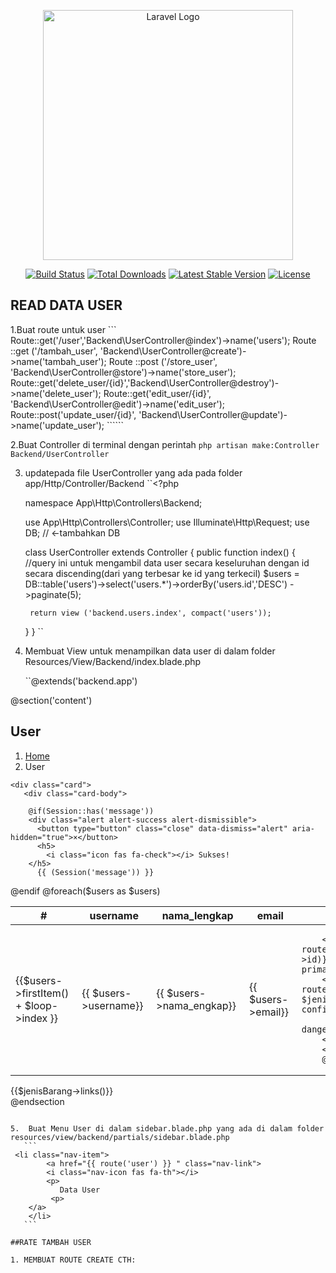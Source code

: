 <p align="center"><a href="https://laravel.com" target="_blank"><img src="https://raw.githubusercontent.com/laravel/art/master/logo-lockup/5%20SVG/2%20CMYK/1%20Full%20Color/laravel-logolockup-cmyk-red.svg" width="400" alt="Laravel Logo"></a></p>

<p align="center">
<a href="https://github.com/laravel/framework/actions"><img src="https://github.com/laravel/framework/workflows/tests/badge.svg" alt="Build Status"></a>
<a href="https://packagist.org/packages/laravel/framework"><img src="https://img.shields.io/packagist/dt/laravel/framework" alt="Total Downloads"></a>
<a href="https://packagist.org/packages/laravel/framework"><img src="https://img.shields.io/packagist/v/laravel/framework" alt="Latest Stable Version"></a>
<a href="https://packagist.org/packages/laravel/framework"><img src="https://img.shields.io/packagist/l/laravel/framework" alt="License"></a>
</p>

## READ DATA USER

1.Buat route untuk user
    ```
    Route::get('/user','Backend\UserController@index')->name('users');
    Route ::get ('/tambah_user', 'Backend\UserController@create')->name('tambah_user');
    Route ::post ('/store_user', 'Backend\UserController@store')->name('store_user');
    Route::get('delete_user/{id}','Backend\UserController@destroy')->name('delete_user');
    Route::get('edit_user/{id}', 'Backend\UserController@edit')->name('edit_user');
    Route::post('update_user/{id}', 'Backend\UserController@update')->name('update_user');
    ``````

2.Buat Controller di terminal dengan perintah
    ```
    php artisan make:Controller Backend/UserController
    ```

3. updatepada file UserController yang ada pada folder app/Http/Controller/Backend
   ``<?php

    namespace App\Http\Controllers\Backend;

    use App\Http\Controllers\Controller;
    use Illuminate\Http\Request;
    use DB;  // <-tambahkan DB

    class UserController extends Controller
    {
    public function index() {
        //query ini untuk mengambil data user secara keseluruhan dengan id secara discending(dari yang terbesar ke id yang terkecil)
        $users = DB::table('users')->select('users.*')->orderBy('users.id','DESC')
        ->paginate(5);



        return view ('backend.users.index', compact('users'));
    }
    }
        ``

4. Membuat View untuk menampilkan data user di dalam folder Resources/View/Backend/index.blade.php

    ``@extends('backend.app')

@section('content')

<div class="content-wrapper">
 <section class="content-header">
 <div class="container-fluid">
  <div class="row mb-2">
  <div class="col-sm-6">
  <h1>User</h1>
  </div>
  <div class="col-sm-6">
  <ol class="breadcrumb float-sm-right">
  <li class="breadcrumb-item"><a href="#">Home</a></li>
  <li class="breadcrumb-item active">User</li>
  </ol>
  </div>
  </div>
 </div>
</section>

<section class="content">
  <!--BUTTON TAMBAH User-->
  <div class="col-md-2 mb-2">
    <!--a href="{{ route('tambah_jenis_barang') }}" class ="btn btn-sm btn-block btn-success"> Tambah Jenis Barang</a>
</div>
<!-END BUTTON TAMBAH JENIS BARANG-->

    <div class="card">
       <div class="card-body">

        @if(Session::has('message'))
        <div class="alert alert-success alert-dismissible">
          <button type="button" class="close" data-dismiss="alert" aria-hidden="true">×</button>
          <h5>
            <i class="icon fas fa-check"></i> Sukses!
        </h5>
          {{ (Session('message')) }}
</div>
@endif
          <table class="table">
            <thead>
    <tr>
      <th scope="col">#</th>
      <th scope="col">username</th>
      <th scope="col">nama_lengkap</th>
      <th scope="col">email</th>
      <th scope="col">Aksi</th>
    </tr>
  </thead>
  <tbody>
    @foreach($users as $users)
    <tr>
      <!--<th scope="row">{{ $loop->iteration }}</th>-->
      <td>{{$users->firstItem() + $loop->index }}</td>
      <td>{{ $users->username}}</td>
<td>{{ $users->nama_engkap}}</td>
<td>{{ $users->email}} </td>
<td>

        <a href="{{ route('edit_jenis_barang',$jenis->id)}}" class="btn btn-sm btn-primary">edit</a>
        <a href="{{ route('delete_jenis_barang', $jenis->id) }}" onclick="return confirm('Are You Sure?')"
           class="btn btn-sm btn-danger">Delete</a>
        </td>
        </tr>
        @endforeach
</tbody>
      </table>
       {{$jenisBarang->links()}}
      </div>
      </div>
      </section>
      </div>
@endsection

````

5.  Buat Menu User di dalam sidebar.blade.php yang ada di dalam folder resources/view/backend/partials/sidebar.blade.php
   ```
 <li class="nav-item">
        <a href="{{ route('user') }} " class="nav-link">
        <i class="nav-icon fas fa-th"></i>
        <p>
           Data User
         <p>
    </a>
    </li>
   ```

##RATE TAMBAH USER

1. MEMBUAT ROUTE CREATE CTH:











